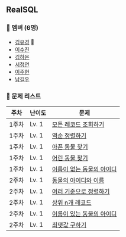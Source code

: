 ## RealSQL

### 👥 멤버 (6명)

- [김유경](https://github.com/ugaemi) 👑
- [이수진](https://github.com/tudiiii)
- [김하은](https://github.com/heidi127kim)
- [서정연](https://github.com/busyppp)
- [이주현](https://github.com/JuHyun419)
- [남길우](https://github.com/Namgilu)

### 🤨 문제 리스트

| 주차  | 난이도   | 문제                                                                                |
|-----|-------|-----------------------------------------------------------------------------------|
| 1주차 | Lv. 1 | [모든 레코드 조회하기](https://school.programmers.co.kr/learn/courses/30/lessons/59034)    |
| 1주차 | Lv. 1 | [역순 정렬하기](https://school.programmers.co.kr/learn/courses/30/lessons/59035)        |
| 1주차 | Lv. 1 | [아픈 동물 찾기](https://school.programmers.co.kr/learn/courses/30/lessons/59036)       |
| 1주차 | Lv. 1 | [어린 동물 찾기](https://school.programmers.co.kr/learn/courses/30/lessons/59037)       |
| 1주차 | Lv. 1 | [이름이 없는 동물의 아이디](https://school.programmers.co.kr/learn/courses/30/lessons/59039) |
| 2주차 | Lv. 1 | [동물의 아이디와 이름](https://school.programmers.co.kr/learn/courses/30/lessons/59403)    |
| 2주차 | Lv. 1 | [여러 기준으로 정렬하기](https://school.programmers.co.kr/learn/courses/30/lessons/59404)   |
| 2주차 | Lv. 1 | [상위 n개 레코드](https://school.programmers.co.kr/learn/courses/30/lessons/59405)      |
| 2주차 | Lv. 1 | [이름이 있는 동물의 아이디](https://school.programmers.co.kr/learn/courses/30/lessons/59407) |
| 2주차 | Lv. 1 | [최댓값 구하기](https://school.programmers.co.kr/learn/courses/30/lessons/59415)        |
